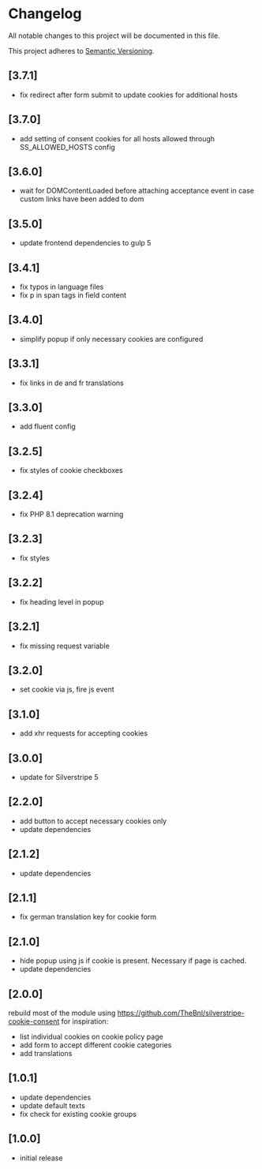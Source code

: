 # Changelog

All notable changes to this project will be documented in this file.

This project adheres to [Semantic Versioning](http://semver.org/).

## [3.7.1]

* fix redirect after form submit to update cookies for additional hosts

## [3.7.0]

* add setting of consent cookies for all hosts allowed through SS_ALLOWED_HOSTS config

## [3.6.0]

* wait for DOMContentLoaded before attaching acceptance event in case custom links have been added to dom

## [3.5.0]

* update frontend dependencies to gulp 5

## [3.4.1]

* fix typos in language files
* fix p in span tags in field content

## [3.4.0]

* simplify popup if only necessary cookies are configured

## [3.3.1]

* fix links in de and fr translations

## [3.3.0]

* add fluent config

## [3.2.5]

* fix styles of cookie checkboxes

## [3.2.4]

* fix PHP 8.1 deprecation warning

## [3.2.3]

* fix styles

## [3.2.2]

* fix heading level in popup

## [3.2.1]

* fix missing request variable

## [3.2.0]

* set cookie via js, fire js event

## [3.1.0]

* add xhr requests for accepting cookies

## [3.0.0]

* update for Silverstripe 5

## [2.2.0]

* add button to accept necessary cookies only
* update dependencies

## [2.1.2]

* update dependencies

## [2.1.1]

* fix german translation key for cookie form

## [2.1.0]

* hide popup using js if cookie is present. Necessary if page is cached.
* update dependencies

## [2.0.0]

rebuild most of the module using https://github.com/TheBnl/silverstripe-cookie-consent for inspiration:
* list individual cookies on cookie policy page
* add form to accept different cookie categories
* add translations

## [1.0.1]

* update dependencies
* update default texts
* fix check for existing cookie groups

## [1.0.0]

* initial release
